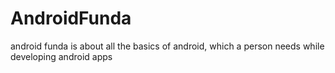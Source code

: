 # AndroidFunda
android funda is about all the basics of android, which a person needs while developing android apps

